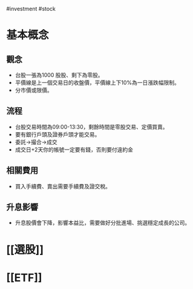 #investment #stock

# 基本概念
## 觀念
-   台股一張為1000 股股、剩下為零股。
-   平價線是上一個交易日的收盤價，平價線上下10%為一日漲跌幅限制。
-   分市價或限價。

## 流程
-   台股交易時間為09:00-13:30，剩餘時間是零股交易、定價買賣。
-   要有銀行戶頭及證券戶頭才能交易。
-   委託→撮合→成交
-   成交日+2天你的帳號一定要有錢，否則要付違約金

## 相關費用
-   買入手續費、賣出需要手續費及證交稅。

## 升息影響
-   升息股價會下降，影響本益比，需要做好分批進場、挑選穩定成長的公司。

# [[選股]]

# [[ETF]]